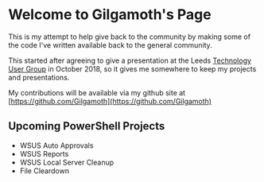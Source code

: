 # Welcome to Gilgamoth's Page

This is my attempt to help give back to the community by making some of the code I've written available back to the general community.

This started after agreeing to give a presentation at the Leeds [Technology User Group](https://www.technologyug.co.uk/) in October 2018, so it gives me somewhere to keep my projects and presentations.

My contributions will be available via my github site at [https://github.com/Gilgamoth](https://github.com/Gilgamoth)

## Upcoming PowerShell Projects
* WSUS Auto Approvals
* WSUS Reports
* WSUS Local Server Cleanup
* File Cleardown
